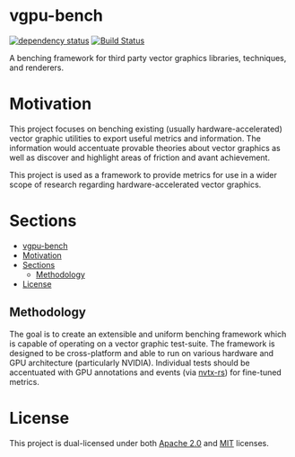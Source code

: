 # vgpu-bench
[![dependency status](https://deps.rs/repo/github/simbleau/vgpu-bench/status.svg)](https://deps.rs/repo/github/simbleau/vgpu-bench)
[![Build Status](https://app.travis-ci.com/simbleau/vgpu-bench.svg?branch=main)](https://app.travis-ci.com/simbleau/vgpu-bench)

A benching framework for third party vector graphics libraries, techniques, and renderers.

# Motivation

This project focuses on benching existing (usually hardware-accelerated) vector graphic utilities to export useful metrics and information. The information would accentuate provable theories about vector graphics as well as discover and highlight areas of friction and avant achievement.

This project is used as a framework to provide metrics for use in a wider scope of research regarding hardware-accelerated vector graphics.

# Sections

- [vgpu-bench](#vgpu-bench)
- [Motivation](#motivation)
- [Sections](#sections)
  - [Methodology](#methodology)
- [License](#license)

## Methodology

The goal is to create an extensible and uniform benching framework which is capable of operating on a vector graphic test-suite. The framework is designed to be cross-platform and able to run on various hardware and GPU architecture (particularly NVIDIA).
Individual tests should be accentuated with GPU annotations and events (via [nvtx-rs](https://github.com/simbleau/nvtx-rs)) for fine-tuned metrics.

# License

This  project is dual-licensed under both [Apache 2.0](https://github.com/simbleau/convo/blob/main/LICENSE-APACHE) and [MIT](https://github.com/simbleau/convo/blob/main/LICENSE-MIT) licenses.
